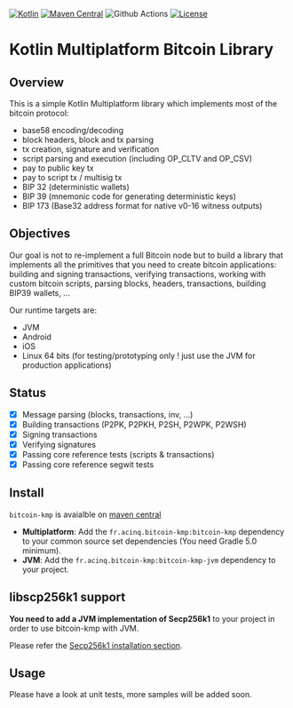 [![Kotlin](https://img.shields.io/badge/Kotlin-1.4.31-blue.svg?style=flat&logo=kotlin)](http://kotlinlang.org)
[![Maven Central](https://img.shields.io/maven-central/v/fr.acinq.bitcoin/bitcoin-kmp)](https://search.maven.org/search?q=g:fr.acinq.bitcoin%20a:bitcoin-kmp*)
![Github Actions](https://github.com/ACINQ/bitcoin-kmp/actions/workflows/test.yml/badge.svg)
[![License](https://img.shields.io/badge/License-Apache%202.0-blue.svg)](https://github.com/ACINQ/bitcoin-kmp/blob/master/LICENSE)

# Kotlin Multiplatform Bitcoin Library

## Overview

This is a simple Kotlin Multiplatform library which implements most of the bitcoin protocol:

* base58 encoding/decoding
* block headers, block and tx parsing
* tx creation, signature and verification
* script parsing and execution (including OP_CLTV and OP_CSV)
* pay to public key tx
* pay to script tx / multisig tx
* BIP 32 (deterministic wallets)
* BIP 39 (mnemonic code for generating deterministic keys)
* BIP 173 (Base32 address format for native v0-16 witness outputs)

## Objectives

Our goal is not to re-implement a full Bitcoin node but to build a library that implements all the primitives that you need to create bitcoin applications: building and signing transactions, verifying transactions, working with custom bitcoin scripts, parsing blocks, headers, transactions, building BIP39 wallets, ... 

Our runtime targets are:
- JVM
- Android
- iOS
- Linux 64 bits (for testing/prototyping only ! just use the JVM for production applications)

## Status
- [X] Message parsing (blocks, transactions, inv, ...)
- [X] Building transactions (P2PK, P2PKH, P2SH, P2WPK, P2WSH)
- [X] Signing transactions
- [X] Verifying signatures
- [X] Passing core reference tests (scripts & transactions)
- [X] Passing core reference segwit tests

## Install

`bitcoin-kmp` is avaialble on [maven central](https://search.maven.org/search?q=g:fr.acinq.bitcoin%20a:bitcoin-kmp*)

- **Multiplatform**: Add the `fr.acinq.bitcoin-kmp:bitcoin-kmp` dependency to your common source set dependencies (You need Gradle 5.0 minimum).
- **JVM**: Add the `fr.acinq.bitcoin-kmp:bitcoin-kmp-jvm` dependency to your project.

## libscp256k1 support

**You need to add a JVM implementation of Secp256k1** to your project in order to use bitcoin-kmp with JVM.

Please refer the [Secp256k1 installation section](https://github.com/ACINQ/secp256k1-kmp#installation).

## Usage

Please have a look at unit tests, more samples will be added soon.
